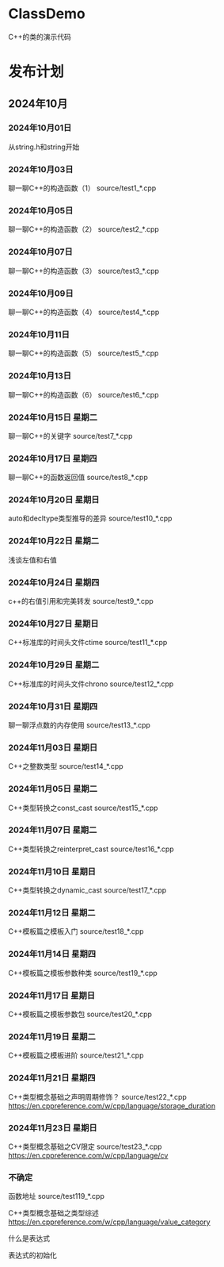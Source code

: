 # ClassDemo
C++的类的演示代码

# 发布计划

## 2024年10月

### 2024年10月01日
从string.h和string开始

### 2024年10月03日
聊一聊C++的构造函数（1）
source/test1_*.cpp

### 2024年10月05日
聊一聊C++的构造函数（2）
source/test2_*.cpp

### 2024年10月07日
聊一聊C++的构造函数（3）
source/test3_*.cpp

### 2024年10月09日
聊一聊C++的构造函数（4）
source/test4_*.cpp

### 2024年10月11日
聊一聊C++的构造函数（5）
source/test5_*.cpp

### 2024年10月13日
聊一聊C++的构造函数（6）
source/test6_*.cpp

### 2024年10月15日 星期二
聊一聊C++的关键字
source/test7_*.cpp

### 2024年10月17日 星期四
聊一聊C++的函数返回值
source/test8_*.cpp

### 2024年10月20日 星期日
auto和decltype类型推导的差异
source/test10_*.cpp

### 2024年10月22日 星期二
浅谈左值和右值

### 2024年10月24日 星期四
c++的右值引用和完美转发
source/test9_*.cpp

### 2024年10月27日 星期日
C++标准库的时间头文件ctime
source/test11_*.cpp

### 2024年10月29日 星期二
C++标准库的时间头文件chrono
source/test12_*.cpp

### 2024年10月31日 星期四
聊一聊浮点数的内存使用
source/test13_*.cpp

### 2024年11月03日 星期日
C++之整数类型
source/test14_*.cpp

### 2024年11月05日 星期二
C++类型转换之const_cast
source/test15_*.cpp

### 2024年11月07日 星期二
C++类型转换之reinterpret_cast
source/test16_*.cpp

### 2024年11月10日 星期日
C++类型转换之dynamic_cast
source/test17_*.cpp

### 2024年11月12日 星期二
C++模板篇之模板入门
source/test18_*.cpp

### 2024年11月14日 星期四
C++模板篇之模板参数种类
source/test19_*.cpp

### 2024年11月17日 星期日
C++模板篇之模板参数包
source/test20_*.cpp

### 2024年11月19日 星期二
C++模板篇之模板进阶
source/test21_*.cpp

### 2024年11月21日 星期四
C++类型概念基础之声明周期修饰？
source/test22_*.cpp
https://en.cppreference.com/w/cpp/language/storage_duration

### 2024年11月23日 星期日
C++类型概念基础之CV限定
source/test23_*.cpp
https://en.cppreference.com/w/cpp/language/cv

### 不确定
函数地址
source/test119_*.cpp

C++类型概念基础之类型综述
https://en.cppreference.com/w/cpp/language/value_category

什么是表达式

表达式的初始化
